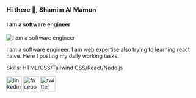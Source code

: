 ### Hi there 👋, Shamim Al Mamun
#### I am a software engineer
![I am a software engineer](https://i.ibb.co/0F00td0/Github.png)

I am a software engineer. I am web expertise also trying to learning react naive. Here I posting my daily working tasks. 

Skills: HTML/CSS/Tailwind CSS/React/Node js



[<img src='https://cdn.jsdelivr.net/npm/simple-icons@3.0.1/icons/linkedin.svg' alt='linkedin' height='40'>](https://www.linkedin.com/in/https://www.linkedin.com/in/shamim-al-mamun-8a2959204//)  [<img src='https://cdn.jsdelivr.net/npm/simple-icons@3.0.1/icons/facebook.svg' alt='facebook' height='40'>](https://www.facebook.com/https://www.facebook.com/MMM.SSS.Shamim)  [<img src='https://cdn.jsdelivr.net/npm/simple-icons@3.0.1/icons/twitter.svg' alt='twitter' height='40'>](https://twitter.com/https://twitter.com/Shamim3696)  



